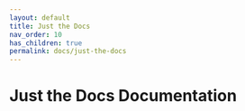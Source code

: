 ```yaml
---
layout: default
title: Just the Docs
nav_order: 10
has_children: true
permalink: docs/just-the-docs
---
```


# Just the Docs Documentation